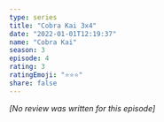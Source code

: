 ```yaml
---
type: series
title: "Cobra Kai 3x4"
date: "2022-01-01T12:19:37"
name: "Cobra Kai"
season: 3
episode: 4
rating: 3
ratingEmoji: "⭐️⭐️⭐️"
share: false
---
```


*[No review was written for this episode]*
